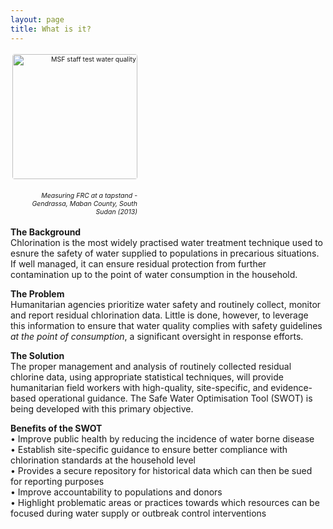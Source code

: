 ```yaml
---
layout: page
title: What is it?
---
```

<div style="width:200px;font-size:75%;text-align:right;padding:3px"> <img src="{{ site.baseurl }}/public/images/SWOTpic2_cropped.jpeg" alt="MSF staff test water quality" style="float:right;width:200px;height:auto;border-radius:4px;margin:0px 0px 20px 20px">
  <em>Measuring FRC at a tapstand - Gendrassa, Maban County, South Sudan (2013) </em>
</div>

<b>The Background</b><br>
Chlorination is the most widely practised water treatment technique used to esnure the safety of water supplied to populations in precarious situations. If well managed, it can ensure residual protection from further contamination up to the point of water consumption in the household.

<b>The Problem</b><br>
Humanitarian agencies prioritize water safety and routinely collect, monitor and report residual chlorination data. Little is done, however, to leverage this information to ensure that water quality complies with safety guidelines <em>at the point of consumption</em>, a significant oversight in response efforts.

<b>The Solution</b><br>
The proper management and analysis of routinely collected residual chlorine data, using appropriate statistical techniques, will provide humanitarian field workers with high-quality, site-specific, and evidence-based operational guidance. The Safe Water Optimisation Tool (SWOT) is being developed with this primary objective.

<b>Benefits of the SWOT</b><br>
•	Improve public health by reducing the incidence of water borne disease<br>
•	Establish site-specific guidance to ensure better compliance with chlorination standards at the household level<br>
•	Provides a secure repository for historical data which can then be sued for reporting purposes<br>
•	Improve accountability to populations and donors<br>
•	Highlight problematic areas or practices towards which resources can be focused during water supply or outbreak control interventions<br>
<br>
